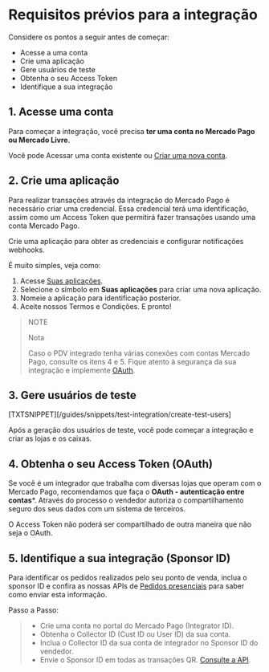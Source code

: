 # Requisitos prévios para a integração

Considere os pontos a seguir antes de começar:

* Acesse a uma conta
* Crie uma aplicação
* Gere usuários de teste
* Obtenha o seu Access Token
* Identifique a sua integração

## 1. Acesse uma conta

Para começar a integração, você precisa **ter uma conta no Mercado Pago ou Mercado Livre**.

Você pode Acessar uma conta existente ou [Criar uma nova conta](https://www.mercadopago[FAKER][URL][DOMAIN]/hub/registration/landing).


## 2. Crie uma aplicação

Para realizar transações através da integração do Mercado Pago é necessário criar uma credencial. Essa credencial terá uma identificação, assim como um Access Token que permitirá fazer transações usando uma conta Mercado Pago.

Crie uma aplicação para obter as credenciais e configurar notificações webhooks.

É muito simples, veja como: 

1. Acesse [Suas aplicações](https://www.mercadopago.com/developers/panel/applications).
2. Selecione o símbolo em **Suas aplicações** para criar uma nova aplicação.
3. Nomeie a aplicação para identificação posterior.
4. Aceite nossos Termos e Condições. E pronto!

> NOTE
>
> Nota
>
> Caso o PDV integrado tenha várias conexões com contas Mercado Pago, consulte os itens 4 e 5. Fique atento à segurança da sua integração e implemente [OAuth](/developers/pt/docs/qr-code/additional-content/security/oauth/introduction).

## 3. Gere usuários de teste

[TXTSNIPPET][/guides/snippets/test-integration/create-test-users]

Após a geração dos usuários de teste, você pode começar a integração e criar as lojas e os caixas.

## 4. Obtenha o seu Access Token (OAuth)

Se você é um integrador que trabalha com diversas lojas que operam com o Mercado Pago, recomendamos que faça o **OAuth - autenticação entre contas***. Através do processo o vendedor autoriza o compartilhamento seguro dos seus dados com um sistema de terceiros.


O Access Token não poderá ser compartilhado de outra maneira que não seja o OAuth.

## 5. Identifique a sua integração (Sponsor ID)

Para identificar os pedidos realizados pelo seu ponto de venda, inclua o sponsor ID e confira as nossas APIs de [Pedidos presenciais](https://www.mercadopago[FAKER][URL][DOMAIN]/developers/pt/reference/instore_orders_v2/_instore_qr_seller_collectors_user_id_pos_external_pos_id_orders/get) para saber como enviar esta informação.

Passo a Passo:

> * Crie uma conta no portal do Mercado Pago (Integrator ID).
> * Obtenha o Collector ID (Cust ID ou User ID) da sua conta.
> * Inclua o Collector ID da sua conta de integrador no Sponsor ID do vendedor.
> * Envie o Sponsor ID em todas as transações QR. [Consulte a API](https://www.mercadopago[FAKER][URL][DOMAIN]/developers/pt/reference/instore_orders/_mpmobile_instore_qr_user_id_external_id/post).